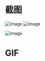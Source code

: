 # 截图
![image](https://github.com/conghuahuadan/CNiaoShops/blob/master/screenshots/Screenshot_2017-05-02-23-32-29-0276630585.png?raw=true)
![image](https://github.com/conghuahuadan/CNiaoShops/blob/master/screenshots/Screenshot_2017-05-02-23-32-36-1413794876.png?raw=true)

![image](https://github.com/conghuahuadan/CNiaoShops/blob/master/screenshots/Screenshot_2017-05-02-23-33-24-1948717323.png?raw=true)

# GIF

